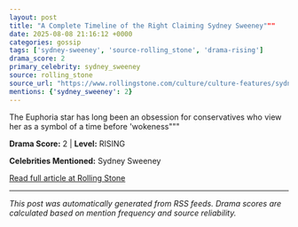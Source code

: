 ```yaml
---
layout: post
title: "A Complete Timeline of the Right Claiming Sydney Sweeney"""
date: 2025-08-08 21:16:12 +0000
categories: gossip
tags: ['sydney-sweeney', 'source-rolling_stone', 'drama-rising']
drama_score: 2
primary_celebrity: sydney_sweeney
source: rolling_stone
source_url: "https://www.rollingstone.com/culture/culture-features/sydney-sweeney-american-eagle-outrage-timeline-1235404002/"""
mentions: {'sydney_sweeney': 2}
---
```


The Euphoria star has long been an obsession for conservatives who view her as a symbol of a time before 'wokeness"""

**Drama Score:** 2 | **Level:** RISING

**Celebrities Mentioned:** Sydney Sweeney

[Read full article at Rolling Stone](https://www.rollingstone.com/culture/culture-features/sydney-sweeney-american-eagle-outrage-timeline-1235404002/)

---
*This post was automatically generated from RSS feeds. Drama scores are calculated based on mention frequency and source reliability.*
